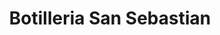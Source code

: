 ---
title: "Botilleria San Sebastian"
url: /valdivia/botilleria-san-sebastian/
shop: Spirituosen
---